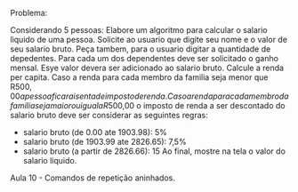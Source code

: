 Problema:

Considerando 5 pessoas:
Elabore um algoritmo para calcular o salario lìquido de uma pessoa.
Solicite ao usuario que digite seu nome e o valor de seu salario bruto.
Peça tambem, para o usuario digitar a quantidade de depedentes.
Para cada um dos dependentes deve ser solicitado o ganho mensal. Esye valor devera ser adicionado ao salario bruto.
Calcule a renda per capita.
Caso a renda para cada membro da familia seja menor que R$500,00 a pessoa ficara isenta de imposto de renda.
Caso a renda para cada membro da familia seja maior ou igual a R$500,00 o imposto de renda a ser descontado do salario bruto deve ser considerar as seguintes regras:
* salario bruto (de  0.00 ate  1903.98): 5%
* salario bruto (de 1903.99 ate 2826.65): 7,5%
* salario bruto (a partir de 2826.66): 15
Ao final, mostre na tela o valor do salario liquido.

Aula 10 - Comandos de repetição aninhados.